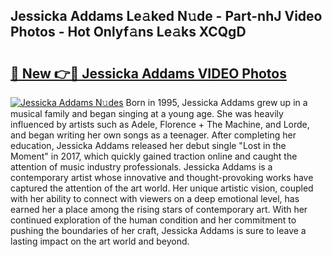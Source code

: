 ## Jessicka Addams Le𝚊ked N𝚞de - Part-nhJ Video Photos - Hot Onlyf𝚊ns Le𝚊ks XCQgD

# <h2><a href="http://ab5357.deff.icu/?id=Jessicka+Addams">🔗 New 👉🔴 Jessicka Addams VIDEO Photos</a></h2>

[![Jessicka Addams N𝚞des](https://i.imgur.com/rIISA9y.gif)](http://ab5357.deff.icu/?id=Jessicka+Addams)
Born in 1995, Jessicka Addams grew up in a musical family and began singing at a young age. She was heavily influenced by artists such as Adele, Florence + The Machine, and Lorde, and began writing her own songs as a teenager. After completing her education, Jessicka Addams released her debut single "Lost in the Moment" in 2017, which quickly gained traction online and caught the attention of music industry professionals. Jessicka Addams is a contemporary artist whose innovative and thought-provoking works have captured the attention of the art world. Her unique artistic vision, coupled with her ability to connect with viewers on a deep emotional level, has earned her a place among the rising stars of contemporary art. With her continued exploration of the human condition and her commitment to pushing the boundaries of her craft, Jessicka Addams is sure to leave a lasting impact on the art world and beyond.

